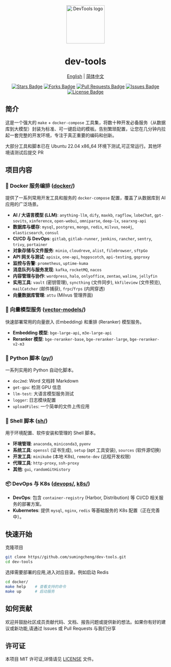 <div align="center">
  <img src="https://github.com/sumingcheng/DevTools/assets/21992204/ea3d950c-823b-4a53-9299-3c0a9234a5d9" width="120" height="120" alt="DevTools logo" >
  <h1>dev-tools</h1>


  <p align="center">
    <a href="./README_EN.md">English</a> |
    <a href="./README.md">简体中文</a>
  </p>

  <p align="center">
    <a href="https://github.com/sumingcheng/dev-tools/stargazers"><img src="https://img.shields.io/github/stars/sumingcheng/dev-tools" alt="Stars Badge"/></a>
    <a href="https://github.com/sumingcheng/dev-tools/network/members"><img src="https://img.shields.io/github/forks/sumingcheng/dev-tools" alt="Forks Badge"/></a>
    <a href="https://github.com/sumingcheng/dev-tools/pulls"><img src="https://img.shields.io/github/issues-pr/sumingcheng/dev-tools" alt="Pull Requests Badge"/></a>
    <a href="https://github.com/sumingcheng/dev-tools/issues"><img src="https://img.shields.io/github/issues/sumingcheng/dev-tools" alt="Issues Badge"/></a>
    <a href="./LICENSE"><img src="https://img.shields.io/github/license/sumingcheng/dev-tools?color=2b9348" alt="License Badge"/></a>
  </p>
</div>

## 简介
这是一个强大的 `make` + `docker-compose` 工具集，将数十种开发必备服务（从数据库到大模型）封装为标准、可一键启动的模板。告别繁琐配置，让您在几分钟内拉起一套完整的开发环境，专注于真正重要的编码和创新。

大部分工具和脚本已在 Ubuntu 22.04 x86_64 环境下测试,可正常运行。其他环境请测试后提交 PR

## 项目内容

### 🐳 Docker 服务编排 ([docker/](./docker/))

提供了一系列常用开发工具和服务的 `docker-compose` 配置，覆盖了从数据库到 AI 应用的广泛场景。

- **AI / 大语言模型 (LLM)**: `anything-llm`, `dify`, `maxkb`, `ragflow`, `lobeChat`, `gpt-sovits`, `xinference`, `open-webui`, `omniparse`, `deep-lx`, `searxng-api`
- **数据库与缓存**: `mysql`, `postgres`, `mongo`, `redis`, `milvus`, `neo4j`, `elasticsearch`, `consul`
- **CI/CD 与 DevOps**: `gitlab`, `gitlab-runner`, `jenkins`, `rancher`, `sentry`, `trivy`, `portainer`
- **对象存储与文件服务**: `minio`, `cloudreve`, `alist`, `filebrowser`, `sftpGo`
- **API 网关与测试**: `apisix`, `one-api`, `hoppscotch`, `api-testing`, `goproxy`
- **监控与告警**: `prometheus`, `uptime-kuma`
- **消息队列与服务发现**: `kafka`, `rocketMQ`, `nacos`
- **内容管理与协作**: `wordpress`, `halo`, `onlyoffice`, `zentao`, `waline`, `jellyfin`
- **实用工具**: `vault` (密钥管理), `syncthing` (文件同步), `kkfileview` (文件预览), `mailCatcher` (邮件捕获), `frpc`/`frps` (内网穿透)
- **向量数据库管理**: `attu` (Milvus 管理界面)

### 🚀 向量模型服务 ([vector-models/](./vector-models/))

快速部署常用的向量嵌入 (Embedding) 和重排 (Reranker) 模型服务。

- **Embedding 模型**: `bge-large-api`, `m3e-large-api`
- **Reranker 模型**: `bge-reranker-base`, `bge-reranker-large`, `bge-reranker-v2-m3`

### 🐍 Python 脚本 ([py/](./py/))

一系列实用的 Python 自动化脚本。

- `doc2md`: Word 文档转 Markdown
- `get-gpu`: 检测 GPU 信息
- `llm-test`: 大语言模型服务测试
- `logger`: 日志模块配置
- `uploadFiles`: 一个简单的文件上传应用

### 🐚 Shell 脚本 ([sh/](./sh/))

用于环境配置、软件安装和管理的 Shell 脚本。

- **环境管理**: `anaconda`, `miniconda3`, `pyenv`
- **系统工具**: `openssl` (证书生成), `setup` (apt 工具安装), `sources` (软件源切换)
- **开发工具**: `minikube` (本地 K8s), `remote-dev` (远程开发权限)
- **代理工具**: `http-proxy`, `ssh-proxy`
- **其他**: `gui`, `randomGitHistory`

### 📦 DevOps 与 K8s ([devops/](./devops/), [k8s/](./k8s/))

- **DevOps**: 包含 `container-registry` (Harbor, Distribution) 等 CI/CD 相关服务的部署方案。
- **Kubernetes**: 提供 `mysql`, `nginx`, `redis` 等基础服务的 K8s 配置（正在完善中）。

## 快速开始

克隆项目
```bash 
git clone https//github.com/sumingcheng/dev-tools.git
cd dev-tools
```

选择需要部署的应用,进入对应目录。例如启动 Redis
```bash
cd docker/
make help    # 查看支持的命令
make up      # 启动服务 
```

## 如何贡献

欢迎并鼓励社区成员贡献代码、文档、报告问题或提供新的想法。如果你有好的建议或新功能,请通过 Issues 或 Pull Requests 与我们分享

## 许可证

本项目 MIT 许可证,详情请见 [LICENSE](./LICENSE) 文件。

